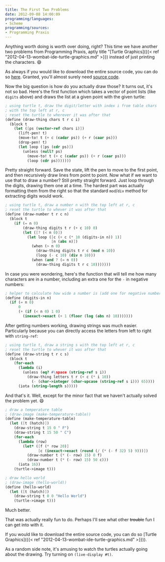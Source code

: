 ```yaml
---
title: The First Two Problems
date: 2012-09-08 14:00:09
programming/languages:
- Scheme
programming/sources:
- Programming Praxis
---
```

Anything worth doing is worth over doing, right? This time we have another two problems from Programming Praxis, aptly title "[Turtle Graphics]({{< ref "2012-04-13-wombat-ide-turtle-graphics.md" >}}) instead of just printing the characters. :smile:

<!--more-->

As always if you would like to download the entire source code, you can do so [here](https://github.com/jpverkamp/small-projects/blob/master/blog/first-two-problems.ss). Granted, you'll almost surely need [source code](https://github.com/jpverkamp/small-projects/blob/master/blog/first-two-problems.ss).

Now the big question is how do you actually draw those? It turns out, it's not so bad. Here's the first function which takes a vector of point lists (like `digits` above) and draws the list at a given point with the given turtle:

```scheme
; using turtle t, draw the digit/letter with index i from table chars
; with the top left at r, c
; reset the turtle to wherever it was after that
(define (draw-thing chars t r c i)
  (block t
    (let ([ps (vector-ref chars i)])
      (lift-pen! t)
      (move-to! t (+ c (cadar ps)) (+ r (caar ps)))
      (drop-pen! t)
      (let loop ([ps (cdr ps)])
        (unless (null? ps)
          (move-to! t (+ c (cadar ps)) (+ r (caar ps)))
          (loop (cdr ps)))))))
```

Pretty straight forward. Save the state, lift the pen to move to the first point, and then recursively draw lines from point to point. Now what if we want to use that to draw a number? Still pretty straight forward. Just loop through the digits, drawing them one at a time. The hardest part was actually formatting them from the right so that the standard `mod`/`div` method for extracting digits would work.

```scheme
; using turtle t, draw a number n with the top left at r, c
; reset the turtle to whever it was after that
(define (draw-number t r c n)
  (block t
    (if (= n 0)
        (draw-thing digits t r (+ c 10) 0)
        (let ([? (< n 0)])
          (let loop ([c (+ c (* 10 (digits-in n)) 1)]
                     [n (abs n)])
            (when (> n 0)
              (draw-thing digits t r c (mod n 10))
              (loop (- c 10) (div n 10)))
            (when (and ? (= n 0))
              (draw-thing digits t r c 10)))))))
```

In case you were wondering, here's the function that will tell me how many characters are in a number, including an extra one for the `-` in negative numbers:

```scheme
; helper to calculate how wide a number is (add one for negative numbers)
(define (digits-in n)
  (if (= n 0) 
      0
      (+ (if (< n 0) 1 0)
        (inexact->exact (+ 1 (floor (log (abs n) 10)))))))
```

After getting numbers working, drawing strings was much easier. Particularly because you can directly access the letters from left to right with `string-ref`:

```scheme
; using turtle t, draw a string s with the top left at r, c
; reset the turtle to whever it was after that
(define (draw-string t r c s)
  (block t
    (for-each
      (lambda (i)
        (unless (eq? #\space (string-ref s i))
          (draw-thing letters t r (+ c (* i 10))
            (- (char->integer (char-upcase (string-ref s i))) 65))))
      (iota (string-length s)))))
```

And that's it. Well, except for the minor fact that we haven't actually solved the problem yet. :smile:

```scheme
; draw a temperature table
; (draw-image (make-temperature-table))
(define (make-temperature-table)
  (let ([t (hatch)])
    (draw-string t 15 0 " F")
    (draw-string t 15 50 " C")
    (for-each
      (lambda (row)
        (let* ([f (* row 20)]
               [c (inexact->exact (round (/ (* (- f 32) 5) 9)))])
          (draw-number t (* (- row) 15) 0 f)
          (draw-number t (* (- row) 15) 50 c)))
      (iota 16))
    (turtle->image t)))

; draw hello world
; (draw-image (hello-world))
(define (hello-world)
  (let ([t (hatch)])
    (draw-string t 0 0 "Hello World")
    (turtle->image t)))
```

Much better.

That was actually really fun to do. Perhaps I'll see what other ~~trouble~~ fun I can get into with it. 

If you would like to download the entire source code, you can do so [Turtle Graphics]({{< ref "2012-04-13-wombat-ide-turtle-graphics.md" >}})). 

As a random side note, it's amusing to watch the turtles actually going about the drawing. Try turning on `(live-display #t)`.
